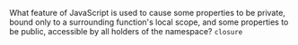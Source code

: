 What feature of JavaScript is used to cause some properties to be private, bound only to a surrounding function's local scope, and some properties to be public, accessible by all holders of the namespace? `closure`
